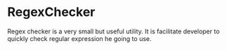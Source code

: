 # RegexChecker
Regex checker is a very small but useful utility. It is facilitate developer to quickly check regular expression he going to use.
